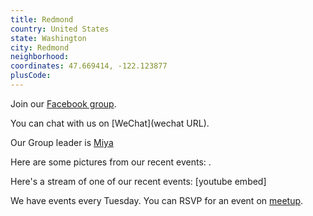 ```yaml
---
title: Redmond
country: United States
state: Washington
city: Redmond
neighborhood: 
coordinates: 47.669414, -122.123877
plusCode:
---
```

Join our [Facebook group](https://www.facebook.com/groups/free.code.camp.redmond.wa).

You can chat with us on [WeChat](wechat URL).

Our Group leader is [Miya](freecodecamp.org/miya)

Here are some pictures from our recent events:
![]().

Here's a stream of one of our recent events:
[youtube embed]

We have events every Tuesday. You can RSVP for an event on [meetup](meetupurl).
